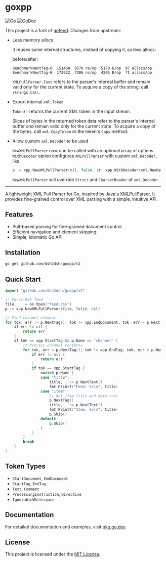 # goxpp

[![Go](https://github.com/dsh2dsh/goxpp/actions/workflows/go.yml/badge.svg)](https://github.com/dsh2dsh/goxpp/actions/workflows/go.yml)
[![GoDoc](https://godoc.org/github.com/dsh2dsh/goxpp/v2?status.png)](https://godoc.org/github.com/dsh2dsh/goxpp/v2)

This project is a fork of [gofeed](https://github.com/mmcdole/goxpp). Changes
from upstream:

* Less memory allocs

  It reuses some internal structures, instead of copying it, so less allocs:

  before/after:
  ```
  BenchmarkNextTag-6  151468  8570 ns/op  5170 B/op  97 allocs/op
  BenchmarkNextTag-6  173622  7286 ns/op  4305 B/op  71 allocs/op
  ```

  `XMLPullParser.Text` refers to the parser's internal buffer and remain valid
  only for the current state. To acquire a copy of the string, call
  `strings.Call`.

* Export internal `xml.Token`

  `Token()` returns the current XML token in the input stream.

  Slices of bytes in the returned token data refer to the parser's internal
  buffer and remain valid only for the current state. To acquire a copy of the
  bytes, call `xml.CopyToken` or the token's `Copy` method.

* Allow custom `xml.Decoder` to be used

  `NewXMLPullParser` now can be called with an optional array of options.
  `WithDecoder` option configures `XMLPullParser` with custom `xml.Decoder`,
  like

  ``` go
  p := xpp.NewXMLPullParser(nil, false, cr, xpp.WithDecoder(xml.NewDecoder(r)))
  ```

  `NewXMLPullParser` will override `Strict` and `CharsetReader` of
  `xml.Decoder`.

---

A lightweight XML Pull Parser for Go, inspired by [Java's XMLPullParser](http://www.xmlpull.org/v1/download/unpacked/doc/quick_intro.html). It provides fine-grained control over XML parsing with a simple, intuitive API.

## Features

- Pull-based parsing for fine-grained document control
- Efficient navigation and element skipping
- Simple, idiomatic Go API

## Installation

```bash
go get github.com/dsh2dsh/goxpp/v2
```

## Quick Start

```go
import "github.com/dsh2dsh/goxpp/v2"

// Parse RSS feed
file, _ := os.Open("feed.rss")
p := xpp.NewXMLPullParser(file, false, nil)

// Find channel element
for tok, err := p.NextTag(); tok != xpp.EndDocument; tok, err = p.NextTag() {
    if err != nil {
        return err
    }
    if tok == xpp.StartTag && p.Name == "channel" {
        // Process channel contents
        for tok, err = p.NextTag(); tok != xpp.EndTag; tok, err = p.NextTag() {
            if err != nil {
                return err
            }
            if tok == xpp.StartTag {
                switch p.Name {
                case "title":
                    title, _ := p.NextText()
                    fmt.Printf("Feed: %s\n", title)
                case "item":
                    // Get item title and skip rest
                    p.NextTag()
                    title, _ := p.NextText()
                    fmt.Printf("Item: %s\n", title)
                    p.Skip()
                default:
                    p.Skip()
                }
            }
        }
        break
    }
}
```

## Token Types

- `StartDocument`, `EndDocument`
- `StartTag`, `EndTag`
- `Text`, `Comment`
- `ProcessingInstruction`, `Directive`
- `IgnorableWhitespace`

## Documentation

For detailed documentation and examples, visit [pkg.go.dev](https://pkg.go.dev/github.com/dsh2dsh/goxpp/v2).

## License

This project is licensed under the [MIT License](LICENSE).
